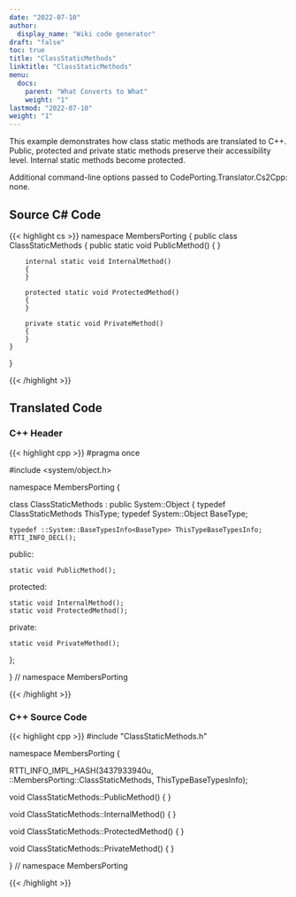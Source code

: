 ```yaml
---
date: "2022-07-10"
author:
  display_name: "Wiki code generator"
draft: "false"
toc: true
title: "ClassStaticMethods"
linktitle: "ClassStaticMethods"
menu:
  docs:
    parent: "What Converts to What"
    weight: "1"
lastmod: "2022-07-10"
weight: "1"
---
```


This example demonstrates how class static methods are translated to C++. Public, protected and private static methods preserve their accessibility level. Internal static methods become protected.

Additional command-line options passed to CodePorting.Translator.Cs2Cpp: none.

## Source C# Code ##

{{< highlight cs >}}
namespace MembersPorting
{
    public class ClassStaticMethods
    {
        public static void PublicMethod()
        {
        }

        internal static void InternalMethod()
        {
        }

        protected static void ProtectedMethod()
        {
        }

        private static void PrivateMethod()
        {
        }
    }
}

{{< /highlight >}}

## Translated Code ##

### C++ Header ###

{{< highlight cpp >}}
#pragma once

#include <system/object.h>

namespace MembersPorting {

class ClassStaticMethods : public System::Object
{
    typedef ClassStaticMethods ThisType;
    typedef System::Object BaseType;
    
    typedef ::System::BaseTypesInfo<BaseType> ThisTypeBaseTypesInfo;
    RTTI_INFO_DECL();
    
public:

    static void PublicMethod();
    
protected:

    static void InternalMethod();
    static void ProtectedMethod();
    
private:

    static void PrivateMethod();
    
};

} // namespace MembersPorting



{{< /highlight >}}

### C++ Source Code ###

{{< highlight cpp >}}
#include "ClassStaticMethods.h"

namespace MembersPorting {

RTTI_INFO_IMPL_HASH(3437933940u, ::MembersPorting::ClassStaticMethods, ThisTypeBaseTypesInfo);

void ClassStaticMethods::PublicMethod()
{
}

void ClassStaticMethods::InternalMethod()
{
}

void ClassStaticMethods::ProtectedMethod()
{
}

void ClassStaticMethods::PrivateMethod()
{
}

} // namespace MembersPorting

{{< /highlight >}}
